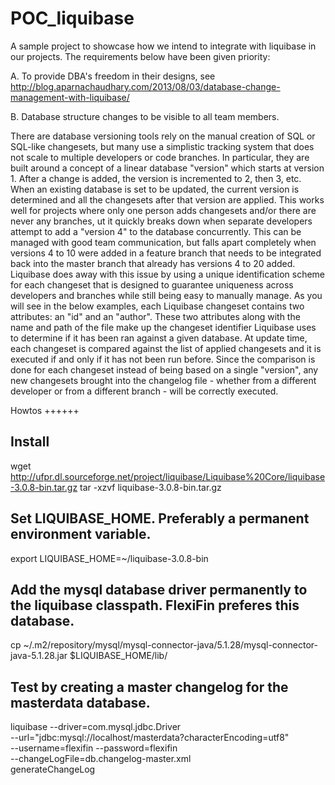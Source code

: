 POC_liquibase
=============

A sample project to showcase how we intend to integrate with liquibase in our projects. The requirements below have
been given priority:

A. To provide DBA's freedom in their designs, see http://blog.aparnachaudhary.com/2013/08/03/database-change-management-with-liquibase/
  
B. Database structure changes to be visible to all team members.

  There are database versioning tools rely on the manual creation of SQL or SQL-like changesets, 
  but many use a simplistic tracking system that does not scale to multiple developers or code branches. 
  In particular, they are built around a concept of a linear database "version" which starts at version 1. 
  After a change is added, the version is incremented to 2, then 3, etc. When an existing database is set 
  to be updated, the current version is determined and all the changesets after that version are applied.
  This works well for projects where only one person adds changesets and/or there are never any branches, 
  ut it quickly breaks down when separate developers attempt to add a "version 4" to the database concurrently. 
  This can be managed with good team communication, but falls apart completely when versions 4 to 10 were added 
  in a feature branch that needs to be integrated back into the master branch that already has versions 4 to 20 added.
  Liquibase does away with this issue by using a unique identification scheme for each changeset that is 
  designed to guarantee uniqueness across developers and branches while still being easy to manually manage. 
  As you will see in the below examples, each Liquibase changeset contains two attributes: an "id" and an "author". 
  These two attributes along with the name and path of the file make up the changeset identifier Liquibase 
  uses to determine if it has been ran against a given database. At update time, each changeset is compared 
  against the list of applied changesets and it is executed if and only if it has not been run before. 
  Since the comparison is done for each changeset instead of being based on a single "version", any new 
  changesets brought into the changelog file - whether from a different developer or from a different 
  branch - will be correctly executed.


Howtos
++++++

Install
-------

wget http://ufpr.dl.sourceforge.net/project/liquibase/Liquibase%20Core/liquibase-3.0.8-bin.tar.gz
tar -xzvf liquibase-3.0.8-bin.tar.gz

Set LIQUIBASE_HOME. Preferably a permanent environment variable.
----------------------------------------------------------------

export LIQUIBASE_HOME=~/liquibase-3.0.8-bin

Add the mysql database driver permanently to the liquibase classpath. FlexiFin preferes this database.
------------------------------------------------------------------------------------------------------

cp ~/.m2/repository/mysql/mysql-connector-java/5.1.28/mysql-connector-java-5.1.28.jar $LIQUIBASE_HOME/lib/

Test by creating a master changelog for the masterdata database.
----------------------------------------------------------------

liquibase --driver=com.mysql.jdbc.Driver \
    --url="jdbc:mysql://localhost/masterdata?characterEncoding=utf8" \
    --username=flexifin  --password=flexifin \
    --changeLogFile=db.changelog-master.xml \
    generateChangeLog
